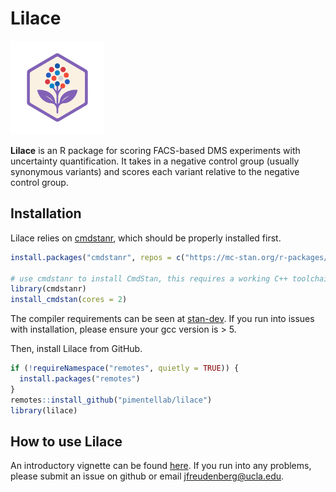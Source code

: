 
<!-- README.md is generated from README.Rmd. Please edit that file -->

# Lilace

<!-- badges: start -->
<!-- badges: end -->
<p align="left">
<img src="img/lilace-logo.png" width="150">
</p>

**Lilace** is an R package for scoring FACS-based DMS experiments with
uncertainty quantification. It takes in a negative control group
(usually synonymous variants) and scores each variant relative to the
negative control group.

## Installation

Lilace relies on [cmdstanr](https://mc-stan.org/cmdstanr/), which should
be properly installed first.

``` r
install.packages("cmdstanr", repos = c("https://mc-stan.org/r-packages/", getOption("repos")))

# use cmdstanr to install CmdStan, this requires a working C++ toolchain and compiler
library(cmdstanr)
install_cmdstan(cores = 2)
```

The compiler requirements can be seen at
[stan-dev](https://github.com/stan-dev/stan/wiki/Coding-Style-and-Idioms#supported-cpp-versions-and-compilers).
If you run into issues with installation, please ensure your gcc version
is \> 5.

Then, install Lilace from GitHub.

``` r
if (!requireNamespace("remotes", quietly = TRUE)) {
  install.packages("remotes")
}
remotes::install_github("pimentellab/lilace")
library(lilace)
```

## How to use Lilace

An introductory vignette can be found
[here](https://github.com/jermoef/lilace/tree/main/vignettes). If you
run into any problems, please submit an issue on github or email
<jfreudenberg@ucla.edu>.
